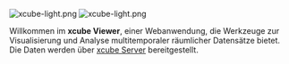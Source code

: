 ![xcube-light.png](../src/resources/xcube-light.png#light-mode-only)
![xcube-light.png](../src/resources/xcube-dark.png#dark-mode-only)

Willkommen im **xcube Viewer**, einer Webanwendung, die Werkzeuge zur 
Visualisierung und Analyse multitemporaler räumlicher Datensätze bietet. 
Die Daten werden über [xcube Server](https://xcube.readthedocs.io/en/latest/webapi.html) bereitgestellt.

